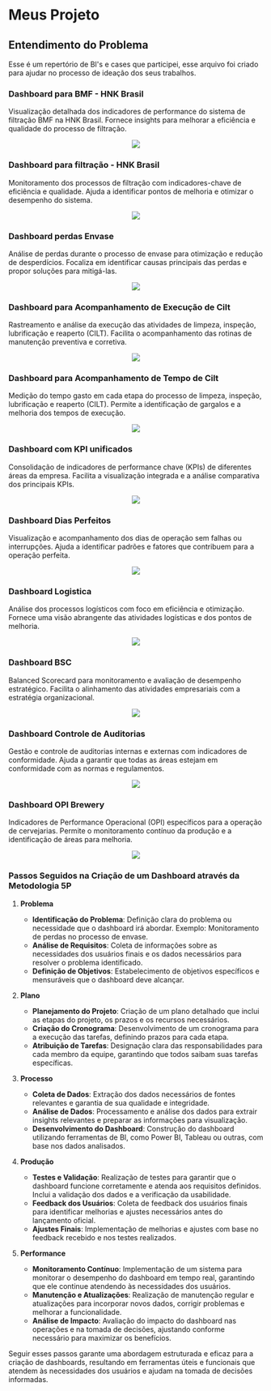 
# Meus Projeto

## Entendimento do Problema

Esse é um repertório de BI's e cases que participei, esse arquivo foi criado para ajudar no processo de ideação dos seus trabalhos.

### Dashboard para BMF - HNK Brasil

Visualização detalhada dos indicadores de performance do sistema de filtração BMF na HNK Brasil. Fornece insights para melhorar a eficiência e qualidade do processo de filtração.

<p align="center">
   <img src= "BMF.jpeg">

### Dashboard para filtração - HNK Brasil

Monitoramento dos processos de filtração com indicadores-chave de eficiência e qualidade. Ajuda a identificar pontos de melhoria e otimizar o desempenho do sistema.

<p align="center">
   <img src= "FILTRAÇÃO.jpeg">

### Dashboard perdas Envase

Análise de perdas durante o processo de envase para otimização e redução de desperdícios. Focaliza em identificar causas principais das perdas e propor soluções para mitigá-las.

<p align="center">
   <img src= "PACK LOSS.jpeg">

### Dashboard para Acompanhamento de Execução de Cilt

Rastreamento e análise da execução das atividades de limpeza, inspeção, lubrificação e reaperto (CILT). Facilita o acompanhamento das rotinas de manutenção preventiva e corretiva.

<p align="center">
   <img src= "T CILT.jpeg">

### Dashboard para Acompanhamento de Tempo de Cilt

Medição do tempo gasto em cada etapa do processo de limpeza, inspeção, lubrificação e reaperto (CILT). Permite a identificação de gargalos e a melhoria dos tempos de execução.

<p align="center">
   <img src= "CILT.jpeg">

### Dashboard com KPI unificados

Consolidação de indicadores de performance chave (KPIs) de diferentes áreas da empresa. Facilita a visualização integrada e a análise comparativa dos principais KPIs.

<p align="center">
   <img src= "KPIS.jpeg">

### Dashboard Dias Perfeitos

Visualização e acompanhamento dos dias de operação sem falhas ou interrupções. Ajuda a identificar padrões e fatores que contribuem para a operação perfeita.

<p align="center">
   <img src= "PERFCT.jpeg">

### Dashboard Logistica

Análise dos processos logísticos com foco em eficiência e otimização. Fornece uma visão abrangente das atividades logísticas e dos pontos de melhoria.

<p align="center">
   <img src= "LOGISTICA.jpeg">

### Dashboard BSC

Balanced Scorecard para monitoramento e avaliação de desempenho estratégico. Facilita o alinhamento das atividades empresariais com a estratégia organizacional.

<p align="center">
   <img src= "BSC 1.jpeg">

### Dashboard Controle de Auditorias

Gestão e controle de auditorias internas e externas com indicadores de conformidade. Ajuda a garantir que todas as áreas estejam em conformidade com as normas e regulamentos.

<p align="center">
   <img src= "AUDITORIAS.jpeg">

### Dashboard OPI Brewery

Indicadores de Performance Operacional (OPI) específicos para a operação de cervejarias. Permite o monitoramento contínuo da produção e a identificação de áreas para melhoria.

<p align="center">
   <img src= "OPI.jpeg">


### Passos Seguidos na Criação de um Dashboard através da Metodologia 5P

1. **Problema**
   - **Identificação do Problema**: Definição clara do problema ou necessidade que o dashboard irá abordar. Exemplo: Monitoramento de perdas no processo de envase.
   - **Análise de Requisitos**: Coleta de informações sobre as necessidades dos usuários finais e os dados necessários para resolver o problema identificado.
   - **Definição de Objetivos**: Estabelecimento de objetivos específicos e mensuráveis que o dashboard deve alcançar. 

2. **Plano**
   - **Planejamento do Projeto**: Criação de um plano detalhado que inclui as etapas do projeto, os prazos e os recursos necessários.
   - **Criação do Cronograma**: Desenvolvimento de um cronograma para a execução das tarefas, definindo prazos para cada etapa.
   - **Atribuição de Tarefas**: Designação clara das responsabilidades para cada membro da equipe, garantindo que todos saibam suas tarefas específicas.

3. **Processo**
   - **Coleta de Dados**: Extração dos dados necessários de fontes relevantes e garantia de sua qualidade e integridade.
   - **Análise de Dados**: Processamento e análise dos dados para extrair insights relevantes e preparar as informações para visualização.
   - **Desenvolvimento do Dashboard**: Construção do dashboard utilizando ferramentas de BI, como Power BI, Tableau ou outras, com base nos dados analisados.

4. **Produção**
   - **Testes e Validação**: Realização de testes para garantir que o dashboard funcione corretamente e atenda aos requisitos definidos. Inclui a validação dos dados e a verificação da usabilidade.
   - **Feedback dos Usuários**: Coleta de feedback dos usuários finais para identificar melhorias e ajustes necessários antes do lançamento oficial.
   - **Ajustes Finais**: Implementação de melhorias e ajustes com base no feedback recebido e nos testes realizados.

5. **Performance**
   - **Monitoramento Contínuo**: Implementação de um sistema para monitorar o desempenho do dashboard em tempo real, garantindo que ele continue atendendo às necessidades dos usuários.
   - **Manutenção e Atualizações**: Realização de manutenção regular e atualizações para incorporar novos dados, corrigir problemas e melhorar a funcionalidade.
   - **Análise de Impacto**: Avaliação do impacto do dashboard nas operações e na tomada de decisões, ajustando conforme necessário para maximizar os benefícios.

Seguir esses passos garante uma abordagem estruturada e eficaz para a criação de dashboards, resultando em ferramentas úteis e funcionais que atendem às necessidades dos usuários e ajudam na tomada de decisões informadas.
